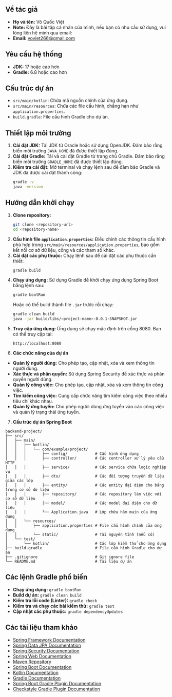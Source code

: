 
## Về tác giả
- **Họ và tên:** Võ Quốc Việt
- **Note:** Đây là bài tập cá nhân của mình, nếu bạn có nhu cầu sử dụng, vui lòng liên hệ mình qua email:
- **Email:** voviet266@gmail.com

## Yêu cầu hệ thống
- **JDK:** 17 hoặc cao hơn
- **Gradle:** 6.8 hoặc cao hơn

## Cấu trúc dự án
- `src/main/kotlin`: Chứa mã nguồn chính của ứng dụng.
- `src/main/resources`: Chứa các file cấu hình, chẳng hạn như `application.properties`.
- `build.gradle`: File cấu hình Gradle cho dự án.

## Thiết lập môi trường
1. **Cài đặt JDK:** Tải JDK từ Oracle hoặc sử dụng OpenJDK. Đảm bảo rằng biến môi trường `JAVA_HOME` đã được thiết lập đúng.
2. **Cài đặt Gradle:** Tải và cài đặt Gradle từ trang chủ Gradle. Đảm bảo rằng biến môi trường `GRADLE_HOME` đã được thiết lập đúng.
3. **Kiểm tra cài đặt:** Mở terminal và chạy lệnh sau để đảm bảo Gradle và JDK đã được cài đặt thành công:
    ```bash
    gradle -v
    java -version
    ```

## Hướng dẫn khởi chạy
1. **Clone repository:**
    ```bash
    git clone <repository-url>
    cd <repository-name>
    ```
2. **Cấu hình file `application.properties`:** Điều chỉnh các thông tin cấu hình phù hợp trong `src/main/resources/application.properties`, bao gồm kết nối cơ sở dữ liệu, cổng và các tham số khác.
3. **Cài đặt các phụ thuộc:** Chạy lệnh sau để cài đặt các phụ thuộc cần thiết:
    ```bash
    gradle build
    ```
4. **Chạy ứng dụng:** Sử dụng Gradle để khởi chạy ứng dụng Spring Boot bằng lệnh sau:
    ```bash
    gradle bootRun
    ```
    Hoặc có thể build thành file `.jar` trước rồi chạy:
    ```bash
    gradle clean build
    java -jar build/libs/<project-name>-0.0.1-SNAPSHOT.jar
    ```
5. **Truy cập ứng dụng:** Ứng dụng sẽ chạy mặc định trên cổng 8080. Bạn có thể truy cập tại:
    ```arduino
    http://localhost:8080
    ```
6. **Các chức năng của dự án**
- **Quản lý người dùng:** Cho phép tạo, cập nhật, xóa và xem thông tin người dùng.
- **Xác thực và phân quyền:** Sử dụng Spring Security để xác thực và phân quyền người dùng.
- **Quản lý công việc:** Cho phép tạo, cập nhật, xóa và xem thông tin công việc.
- **Tìm kiếm công việc:** Cung cấp chức năng tìm kiếm công việc theo nhiều tiêu chí khác nhau.
- **Quản lý ứng tuyển:** Cho phép người dùng ứng tuyển vào các công việc và quản lý trạng thái ứng tuyển.
7. **Cấu trúc dự án Spring Boot**
```
backend-project/
├── src/
│   ├── main/
│   │   ├── kotlin/
│   │   │   └── com/example/project/
│   │   │       ├── config/            # Cấu hình ứng dụng
│   │   │       ├── controller/        # Các controller xử lý yêu cầu HTTP
│   │   │       ├── service/           # Các service chứa logic nghiệp vụ
│   │   │       ├── dto/               # Các đối tượng truyền dữ liệu giữa các lớp 
│   │   │       ├── entity/            # Các entity đại diện cho bảng trong cơ sở dữ liệu
│   │   │       ├── repository/        # Các repository làm việc với cơ sở dữ liệu
│   │   │       │── model/             # Các model đại diện cho dữ liệu
│   │   │       └── Application.java   # Lớp chứa hàm main của ứng dụng            
│   │   └── resources/
│   │       ├── application.properties # File cấu hình chính của ứng dụng
│   │       └── static/                # Tài nguyên tĩnh (nếu có)
│   └── test/
│       └── kotlin/                    # Các lớp kiểm thử cho ứng dụng
├── build.gradle                       # File cấu hình Gradle cho dự án
├── .gitignore                         # Git ignore file
└── README.md                          # Tài liệu dự án
```

## Các lệnh Gradle phổ biến
- **Chạy ứng dụng:** `gradle bootRun`
- **Build dự án:** `gradle clean build`
- **Kiểm tra lỗi code (Linter):** `gradle check`
- **Kiểm tra và chạy các bài kiểm thử:** `gradle test`
- **Cập nhật các phụ thuộc:** `gradle dependencyUpdates`

## Các tài liệu tham khảo
- [Spring Framework Documentation](https://spring.io/projects/spring-framework)
- [Spring Data JPA Documentation](https://spring.io/projects/spring-data-jpa)
- [Spring Security Documentation](https://spring.io/projects/spring-security)
- [Spring Web Documentation](https://spring.io/guides/gs/serving-web-content/)
- [Maven Repository](https://mvnrepository.com/)
- [Spring Boot Documentation](https://spring.io/projects/spring-boot)
- [Kotlin Documentation](https://kotlinlang.org/docs/reference/)
- [Gradle Documentation](https://docs.gradle.org/current/userguide/userguide.html)
- [Spring Boot Gradle Plugin Documentation](https://docs.spring.io/spring-boot/docs/current/gradle-plugin/reference/html/)
- [Checkstyle Gradle Plugin Documentation](https://docs.gradle.org/current/userguide/checkstyle_plugin.html)

